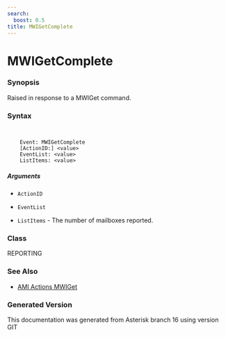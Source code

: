 ```yaml
---
search:
  boost: 0.5
title: MWIGetComplete
---
```


# MWIGetComplete

### Synopsis

Raised in response to a MWIGet command.

### Syntax


```


    Event: MWIGetComplete
    [ActionID:] <value>
    EventList: <value>
    ListItems: <value>

```
##### Arguments


* `ActionID`

* `EventList`

* `ListItems` - The number of mailboxes reported.<br>

### Class

REPORTING
### See Also

* [AMI Actions MWIGet](/Asterisk_16_Documentation/API_Documentation/AMI_Actions/MWIGet)


### Generated Version

This documentation was generated from Asterisk branch 16 using version GIT 